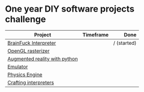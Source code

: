 # One year DIY software projects challenge

| Project                                                                                                                        | Timeframe     | Done  |
| -----------------------------------------------------------------------------------|:-------------:| -----:|
| [BrainFuck Interpreter](https://github.com/EULIR/Brainfuck-interpreter)                                                        |               | / (started)|
| [OpenGL rasterizer](https://github.com/ssloy/tinyrenderer/wiki)                                                                |               |       |
| [Augmented reality with python](https://bitesofcode.wordpress.com/2017/09/12/augmented-reality-with-python-and-opencv-part-1/) |               |       |
| [Emulator](https://cturt.github.io/cinoop.html)                                                                                |               |       |
| [Physics Engine](https://gamedevelopment.tutsplus.com/series/how-to-create-a-custom-physics-engine--gamedev-12715)             |               |       |
| [Crafting interpreters](http://www.craftinginterpreters.com/contents.html)             |               |       |
